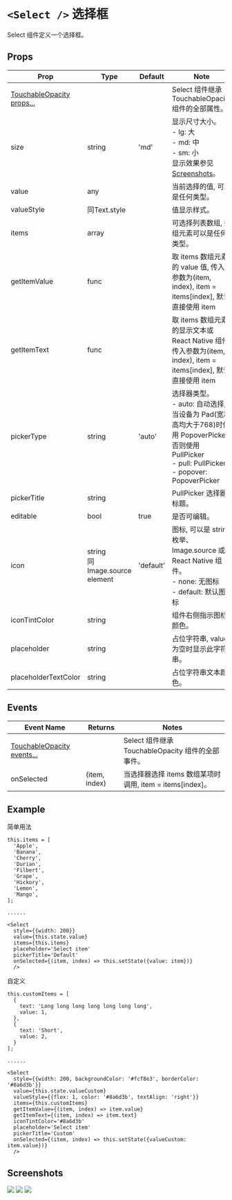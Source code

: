 # `<Select />` 选择框
Select 组件定义一个选择框。

## Props
| Prop | Type | Default | Note |
|---|---|---|---|
| [TouchableOpacity props...](https://facebook.github.io/react-native/docs/touchableopacity.html) |  |  | Select 组件继承 TouchableOpacity 组件的全部属性。
| size | string | 'md' | 显示尺寸大小。<br/>- lg: 大<br/>- md: 中<br/>- sm: 小<br/>显示效果参见[Screenshots](#screenshots)。
| value | any |  | 当前选择的值, 可以是任何类型。
| valueStyle | 同Text.style |  | 值显示样式。
| items | array |  | 可选择列表数组, 数组元素可以是任何类型。
| getItemValue | func |  | 取 items 数组元素的 value 值, 传入参数为(item, index), item = items[index], 默认直接使用 item
| getItemText | func |  | 取 items 数组元素的显示文本或 React Native 组件, 传入参数为(item, index), item = items[index], 默认直接使用 item
| pickerType | string | 'auto' | 选择器类型。<br/>- auto: 自动选择, 当设备为 Pad(宽和高均大于768)时使用 PopoverPicker, 否则使用 PullPicker<br/>- pull: PullPicker<br/>- popover: PopoverPicker
| pickerTitle | string |  | PullPicker 选择器标题。
| editable | bool | true | 是否可编辑。
| icon | string<br/>同Image.source<br/>element | 'default' | 图标, 可以是 string 枚举、 Image.source 或 React Native 组件。<br/>- none: 无图标<br/>- default: 默认图标
| iconTintColor | string |  | 组件右侧指示图标颜色。
| placeholder | string |  | 占位字符串, value 为空时显示此字符串。
| placeholderTextColor | string |  | 占位字符串文本颜色。

## Events
| Event Name | Returns | Notes |
|---|---|---|
| [TouchableOpacity events...](https://facebook.github.io/react-native/docs/touchableopacity.html) |  | Select 组件继承 TouchableOpacity 组件的全部事件。
| onSelected | (item, index) | 当选择器选择 items 数组某项时调用, item = items[index]。

<!--
## Methods
None.

## Static Props
None.

## Static Methods
None.
-->

## Example
简单用法
```
this.items = [
  'Apple',
  'Banana',
  'Cherry',
  'Durian',
  'Filbert',
  'Grape',
  'Hickory',
  'Lemon',
  'Mango',
];

......

<Select
  style={{width: 200}}
  value={this.state.value}
  items={this.items}
  placeholder='Select item'
  pickerTitle='Default'
  onSelected={(item, index) => this.setState({value: item})}
  />
```

自定义
```
this.customItems = [
  {
    text: 'Long long long long long long long',
    value: 1,
  },
  {
    text: 'Short',
    value: 2,
  }
];

......

<Select
  style={{width: 200, backgroundColor: '#fcf8e3', borderColor: '#8a6d3b'}}
  value={this.state.valueCustom}
  valueStyle={{flex: 1, color: '#8a6d3b', textAlign: 'right'}}
  items={this.customItems}
  getItemValue={(item, index) => item.value}
  getItemText={(item, index) => item.text}
  iconTintColor='#8a6d3b'
  placeholder='Select item'
  pickerTitle='Custom'
  onSelected={(item, index) => this.setState({valueCustom: item.value})}
  />
```


## Screenshots
![](https://github.com/rilyu/teaset/blob/master/screenshots/05-Select1.png?raw=true) ![](https://github.com/rilyu/teaset/blob/master/screenshots/05-Select2.png?raw=true)
![](https://github.com/rilyu/teaset/blob/master/screenshots/05-Select3.png?raw=true)
